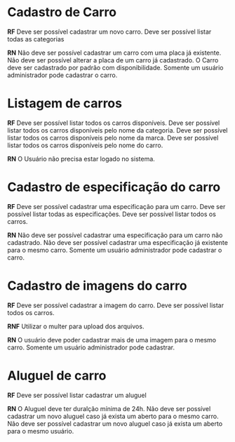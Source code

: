 # Cadastro de Carro

**RF**
Deve ser possível cadastrar um novo carro.
Deve ser possível listar todas as categorias

**RN**
Não deve ser possível cadastrar um carro com uma placa já existente.
Não deve ser possível alterar a placa de um carro já cadastrado.
O Carro deve ser cadastrado por padrão com disponibilidade.
Somente um usuário administrador pode cadastrar o carro.

# Listagem de carros

**RF**
Deve ser possível listar todos os carros disponíveis.
Deve ser possível listar todos os carros disponíveis pelo nome da categoria.
Deve ser possível listar todos os carros disponíveis pelo nome da marca.
Deve ser possível listar todos os carros disponíveis pelo nome do carro.

**RN**
O Usuário não precisa estar logado no sistema.

# Cadastro de especificação do carro

**RF**
Deve ser possível cadastrar uma especificação para um carro.
Deve ser possível listar todas as especificações.
Deve ser possível listar todos os carros.

**RN**
Não deve ser possível cadastrar uma especificação para um carro não cadastrado.
Não deve ser possível cadastrar uma especificação já existente para o mesmo carro.
Somente um usuário administrador pode cadastrar o carro.

# Cadastro de imagens do carro

**RF**
Deve ser possível cadastrar a imagem do carro.
Deve ser possível listar todos os carros.

**RNF**
Utilizar o multer para upload dos arquivos.

**RN**
O usuário deve poder cadastrar mais de uma imagem para o mesmo carro.
Somente um usuário administrador pode cadastrar.

# Aluguel de carro

**RF**
Deve ser possível listar cadastrar um aluguel

**RN**
O Aluguel deve ter duralção mínima de 24h.
Não deve ser possível cadastrar um novo aluguel caso já exista um aberto para o mesmo carro.
Não deve ser possível cadastrar um novo aluguel caso já exista um aberto para o mesmo usuário.
